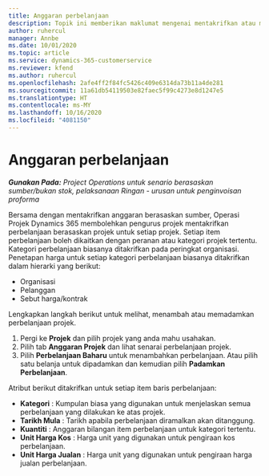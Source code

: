 ```yaml
---
title: Anggaran perbelanjaan
description: Topik ini memberikan maklumat mengenai mentakrifkan atau menganggarkan perbelanjaan berasaskan projek.
author: ruhercul
manager: Annbe
ms.date: 10/01/2020
ms.topic: article
ms.service: dynamics-365-customerservice
ms.reviewer: kfend
ms.author: ruhercul
ms.openlocfilehash: 2afe4ff2f84fc5426c409e6314da73b11a4de281
ms.sourcegitcommit: 11a61db54119503e82faec5f99c4273e8d1247e5
ms.translationtype: HT
ms.contentlocale: ms-MY
ms.lasthandoff: 10/16/2020
ms.locfileid: "4081150"
---
```

# <a name="expense-estimates"></a>Anggaran perbelanjaan
_**Gunakan Pada:** Project Operations untuk senario berasaskan sumber/bukan stok, pelaksanaan Ringan - urusan untuk penginvoisan proforma_

Bersama dengan mentakrifkan anggaran berasaskan sumber, Operasi Projek Dynamics 365 membolehkan pengurus projek mentakrifkan perbelanjaan berasaskan projek untuk setiap projek. Setiap item perbelanjaan boleh dikaitkan dengan peranan atau kategori projek tertentu. Kategori perbelanjaan biasanya ditakrifkan pada peringkat organisasi. Penetapan harga untuk setiap kategori perbelanjaan biasanya ditakrifkan dalam hierarki yang berikut:

- Organisasi
- Pelanggan
- Sebut harga/kontrak

Lengkapkan langkah berikut untuk melihat, menambah atau memadamkan perbelanjaan projek.

1. Pergi ke **Projek** dan pilih projek yang anda mahu usahakan.
2. Pilih tab **Anggaran Projek** dan lihat senarai perbelanjaan projek.
3. Pilih **Perbelanjaan Baharu** untuk menambahkan perbelanjaan. Atau pilih satu belanja untuk dipadamkan dan kemudian pilih **Padamkan Perbelanjaan**.

Atribut berikut ditakrifkan untuk setiap item baris perbelanjaan:

- **Kategori** : Kumpulan biasa yang digunakan untuk menjelaskan semua perbelanjaan yang dilakukan ke atas projek.
- **Tarikh Mula** : Tarikh apabila perbelanjaan diramalkan akan ditanggung.
- **Kuantiti** : Anggaran bilangan item perbelanjaan untuk kategori tertentu.
- **Unit Harga Kos** : Harga unit yang digunakan untuk pengiraan kos perbelanjaan.
- **Unit Harga Jualan** : Harga unit yang digunakan untuk pengiraan harga jualan perbelanjaan.

